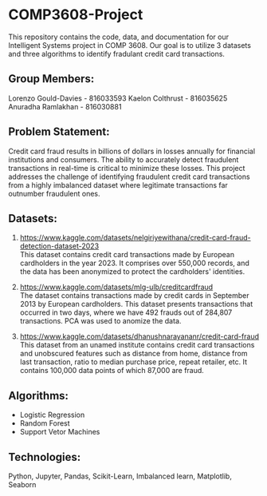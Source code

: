 # COMP3608-Project

This repository contains the code, data, and documentation for our Intelligent Systems project in COMP 3608. Our goal is to utilize 3 datasets and three algorithms to identify fradulant credit card transactions.

## Group Members:
Lorenzo Gould-Davies - 816033593
Kaelon Colthrust - 816035625
Anuradha Ramlakhan -  816030881

## Problem Statement:
Credit card fraud results in billions of dollars in losses annually for financial institutions and consumers. The ability to accurately detect fraudulent transactions in real-time is critical to minimize these losses. This project addresses the challenge of identifying fraudulent credit card transactions from a highly imbalanced dataset where legitimate transactions far outnumber fraudulent ones.

## Datasets:
1. https://www.kaggle.com/datasets/nelgiriyewithana/credit-card-fraud-detection-dataset-2023 \
This dataset contains credit card transactions made by European cardholders in the year 2023. It comprises over 550,000 records, and the data has been anonymized to protect the cardholders' identities.

2. https://www.kaggle.com/datasets/mlg-ulb/creditcardfraud \
The dataset contains transactions made by credit cards in September 2013 by European cardholders. This dataset presents transactions that occurred in two days, where we have 492 frauds out of 284,807 transactions. PCA was used to anomize the data.

3. https://www.kaggle.com/datasets/dhanushnarayananr/credit-card-fraud \
This dataset from an unamed institute contains credit card transactions and unobscured features such as distance from home, distance from last transaction, ratio to median purchase price, repeat retailer, etc. It contains 100,000 data points of which 87,000 are fraud.

## Algorithms:
* Logistic Regression
* Random Forest
* Support Vetor Machines

## Technologies:
Python, Jupyter, Pandas, Scikit-Learn, Imbalanced learn, Matplotlib, Seaborn
